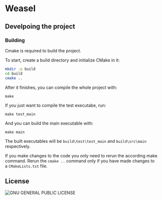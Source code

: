 # Weasel

## Develpoing the project

### Building
Cmake is required to build the project.

To start, create a build directory and initialize CMake in it:
```bash
mkdir -p build
cd build
cmake ..
```

After it finishes, you can compile the whole project with:
```
make
```

If you just want to compile the test executabe, run:
```
make test_main
```

And you can build the main executable with:
```
make main
```

The built executables will be `build\test\test_main` and `build\src\main` respectively.

If you make changes to the code you only need to rerun the according make command. Rerun the `cmake ..` command only if you have made changes to a `CMakeLists.txt` file.

## License 
![GNU GENERAL PUBLIC LICENSE](https://www.gnu.org/graphics/gplv3-127x51.png)
